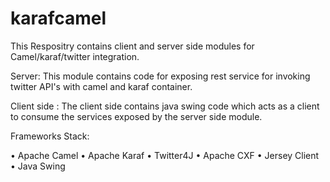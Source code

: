 # karafcamel
This Respositry contains client and server side modules for Camel/karaf/twitter integration.

Server:
This module contains code for exposing  rest service for invoking twitter API's with camel and karaf container.

Client side :
The client side contains java swing code which acts as a client to consume the services exposed by the server side
module.

Frameworks Stack:

•	Apache Camel
•	Apache Karaf
•	Twitter4J
•	Apache CXF
•	Jersey Client
•	Java Swing

